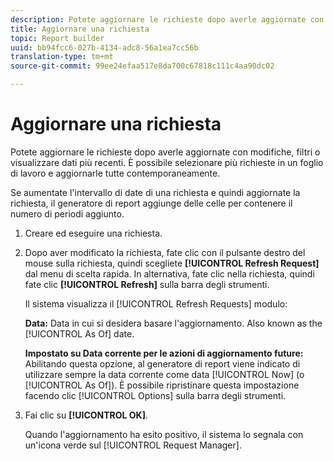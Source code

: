 ```yaml
---
description: Potete aggiornare le richieste dopo averle aggiornate con modifiche, filtri o visualizzare dati più recenti. È possibile selezionare più richieste in un foglio di lavoro e aggiornarle tutte contemporaneamente.
title: Aggiornare una richiesta
topic: Report builder
uuid: bb94fcc6-027b-4134-adc8-56a1ea7cc56b
translation-type: tm+mt
source-git-commit: 99ee24efaa517e8da700c67818c111c4aa90dc02

---
```



# Aggiornare una richiesta

Potete aggiornare le richieste dopo averle aggiornate con modifiche, filtri o visualizzare dati più recenti. È possibile selezionare più richieste in un foglio di lavoro e aggiornarle tutte contemporaneamente.

Se aumentate l&#39;intervallo di date di una richiesta e quindi aggiornate la richiesta, il generatore di report aggiunge delle celle per contenere il numero di periodi aggiunto.

1. Creare ed eseguire una richiesta.
1. Dopo aver modificato la richiesta, fate clic con il pulsante destro del mouse sulla richiesta, quindi scegliete **[!UICONTROL Refresh Request]** dal menu di scelta rapida. In alternativa, fate clic nella richiesta, quindi fate clic **[!UICONTROL Refresh]** sulla barra degli strumenti.

   Il sistema visualizza il [!UICONTROL Refresh Requests] modulo:

   **Data:** Data in cui si desidera basare l&#39;aggiornamento. Also known as the [!UICONTROL As Of] date.

   **Impostato su Data corrente per le azioni di aggiornamento future:** Abilitando questa opzione, al generatore di report viene indicato di utilizzare sempre la data corrente come data [!UICONTROL Now] (o [!UICONTROL As Of]). È possibile ripristinare questa impostazione facendo clic [!UICONTROL Options] sulla barra degli strumenti.
1. Fai clic su **[!UICONTROL OK]**.

   Quando l&#39;aggiornamento ha esito positivo, il sistema lo segnala con un&#39;icona verde sul [!UICONTROL Request Manager].
